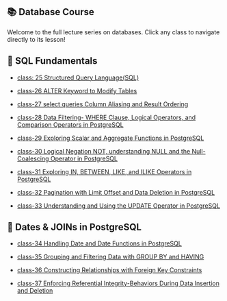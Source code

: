 ## 📚 Database Course

Welcome to the full lecture series on databases. Click any class to navigate
directly to its lesson!

## 🧪 SQL Fundamentals

- [class: 25 Structured Query Language(SQL)]()

- [class-26 ALTER Keyword to Modify Tables](https://github.com/lilarani/DBMS/tree/main/lectures/class-26%20ALTER%20Keyword%20to%20Modify%20Tables)

- [class-27 select queries Column Aliasing and Result Ordering](https://github.com/lilarani/DBMS/tree/main/lectures/class-27%20select%20queries%20Column%20Aliasing%20and%20Result%20Ordering)

- [class-28 Data Filtering- WHERE Clause, Logical Operators, and Comparison Operators in PostgreSQL](https://github.com/lilarani/DBMS/tree/main/lectures/class-28%20Data%20Filtering-%20WHERE%20Clause%2C%20Logical%20Operators%2C%20and%20Comparison%20Operators%20in%20PostgreSQL)

- [class-29 Exploring Scalar and Aggregate Functions in PostgreSQL](https://github.com/lilarani/DBMS/tree/main/lectures/class-29%20Exploring%20Scalar%20and%20Aggregate%20Functions%20in%20PostgreSQL)

- [class-30 Logical Negation NOT, understanding NULL and the Null-Coalescing Operator in PostgreSQL](https://github.com/lilarani/DBMS/tree/main/lectures/class-30%20Logical%20Negation%20NOT%2C%20understanding%20NULL%20and%20the%20Null-Coalescing%20Operator%20in%20PostgreSQL)

- [class-31 Exploring IN, BETWEEN, LIKE, and ILIKE Operators in PostgreSQL](https://github.com/lilarani/DBMS/tree/main/lectures/class-31%20Exploring%20IN%2C%20BETWEEN%2C%20LIKE%2C%20and%20ILIKE%20Operators%20in%20PostgreSQL)

- [class-32 Pagination with Limit Offset and Data Deletion in PostgreSQL](https://github.com/lilarani/DBMS/tree/main/lectures/class-32%20Pagination%20with%20Limit%20Offset%20and%20Data%20Deletion%20in%20PostgreSQL)

- [class-33 Understanding and Using the UPDATE Operator in PostgreSQL](https://github.com/lilarani/DBMS/tree/main/lectures/class-33%20Understanding%20and%20Using%20the%20UPDATE%20Operator%20in%20PostgreSQL)

## 📆 Dates & JOINs in PostgreSQL

- [class-34 Handling Date and Date Functions in PostgreSQL](https://github.com/lilarani/DBMS/tree/main/lectures/class-34%20Handling%20Date%20and%20Date%20Functions%20in%20PostgreSQL)

- [class-35 Grouping and Filtering Data with GROUP BY and HAVING](https://github.com/lilarani/DBMS/tree/main/lectures/class-35%20Grouping%20and%20Filtering%20Data%20with%20GROUP%20BY%20and%20HAVING)

- [class-36 Constructing Relationships with Foreign Key Constraints](https://github.com/lilarani/DBMS/tree/main/lectures/class-36%20Constructing%20Relationships%20with%20Foreign%20Key%20Constraints)

- [class-37 Enforcing Referential Integrity-Behaviors During Data Insertion and Deletion](https://github.com/lilarani/DBMS/tree/main/lectures/class-37%20%20Enforcing%20Referential%20Integrity-Behaviors%20During%20Data%20Insertion%20and%20Deletion)
